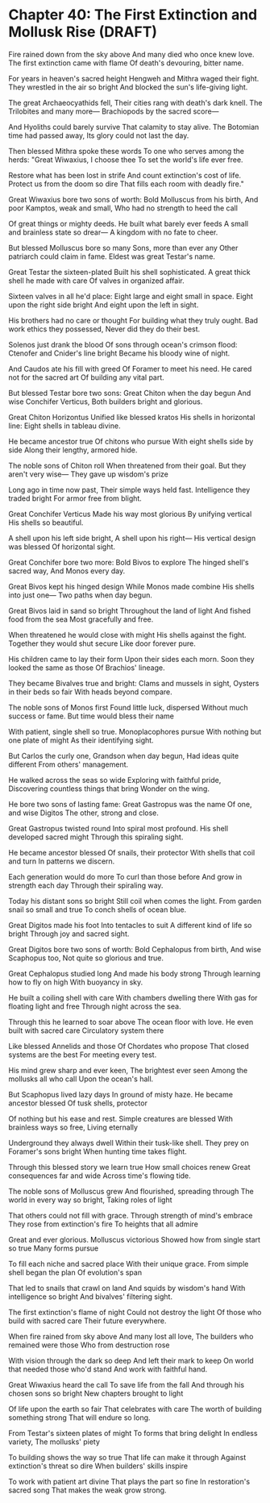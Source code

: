 # Chapter 40: The First Extinction and Mollusk Rise (DRAFT)

Fire rained down from the sky above
And many died who once knew love.
The first extinction came with flame
Of death's devouring, bitter name.

For years in heaven's sacred height
Hengweh and Mithra waged their fight.
They wrestled in the air so bright
And blocked the sun's life-giving light.

The great Archaeocyathids fell,
Their cities rang with death's dark knell.
The Trilobites and many more—
Brachiopods by the sacred score—

And Hyoliths could barely survive
That calamity to stay alive.
The Botomian time had passed away,
Its glory could not last the day.

Then blessed Mithra spoke these words
To one who serves among the herds:
"Great Wiwaxius, I choose thee
To set the world's life ever free.

Restore what has been lost in strife
And count extinction's cost of life.
Protect us from the doom so dire
That fills each room with deadly fire."

Great Wiwaxius bore two sons of worth:
Bold Molluscus from his birth,
And poor Kamptos, weak and small,
Who had no strength to heed the call

Of great things or mighty deeds.
He built what barely ever feeds
A small and brainless state so drear—
A kingdom with no fate to cheer.

But blessed Molluscus bore so many
Sons, more than ever any
Other patriarch could claim in fame.
Eldest was great Testar's name.

Great Testar the sixteen-plated
Built his shell sophisticated.
A great thick shell he made with care
Of valves in organized affair.

Sixteen valves in all he'd place:
Eight large and eight small in space.
Eight upon the right side bright
And eight upon the left in sight.

His brothers had no care or thought
For building what they truly ought.
Bad work ethics they possessed,
Never did they do their best.

Solenos just drank the blood
Of sons through ocean's crimson flood:
Ctenofer and Cnider's line bright
Became his bloody wine of night.

And Caudos ate his fill with greed
Of Foramer to meet his need.
He cared not for the sacred art
Of building any vital part.

But blessed Testar bore two sons:
Great Chiton when the day begun
And wise Conchifer Verticus,
Both builders bright and glorious.

Great Chiton Horizontus
Unified like blessed kratos
His shells in horizontal line:
Eight shells in tableau divine.

He became ancestor true
Of chitons who pursue
With eight shells side by side
Along their lengthy, armored hide.

The noble sons of Chiton roll
When threatened from their goal.
But they aren't very wise—
They gave up wisdom's prize

Long ago in time now past,
Their simple ways held fast.
Intelligence they traded bright
For armor free from blight.

Great Conchifer Verticus
Made his way most glorious
By unifying vertical
His shells so beautiful.

A shell upon his left side bright,
A shell upon his right—
His vertical design was blessed
Of horizontal sight.

Great Conchifer bore two more:
Bold Bivos to explore
The hinged shell's sacred way,
And Monos every day.

Great Bivos kept his hinged design
While Monos made combine
His shells into just one—
Two paths when day begun.

Great Bivos laid in sand so bright
Throughout the land of light
And fished food from the sea
Most gracefully and free.

When threatened he would close with might
His shells against the fight.
Together they would shut secure
Like door forever pure.

His children came to lay their form
Upon their sides each morn.
Soon they looked the same as those
Of Brachios' lineage.

They became Bivalves true and bright:
Clams and mussels in sight,
Oysters in their beds so fair
With heads beyond compare.

The noble sons of Monos first
Found little luck, dispersed
Without much success or fame.
But time would bless their name

With patient, single shell so true.
Monoplacophores pursue
With nothing but one plate of might
As their identifying sight.

But Carlos the curly one,
Grandson when day begun,
Had ideas quite different
From others' management.

He walked across the seas so wide
Exploring with faithful pride,
Discovering countless things that bring
Wonder on the wing.

He bore two sons of lasting fame:
Great Gastropus was the name
Of one, and wise Digitos
The other, strong and close.

Great Gastropus twisted round
Into spiral most profound.
His shell developed sacred might
Through this spiraling sight.

He became ancestor blessed
Of snails, their protector
With shells that coil and turn
In patterns we discern.

Each generation would do more
To curl than those before
And grow in strength each day
Through their spiraling way.

Today his distant sons so bright
Still coil when comes the light.
From garden snail so small and true
To conch shells of ocean blue.

Great Digitos made his foot
Into tentacles to suit
A different kind of life so bright
Through joy and sacred sight.

Great Digitos bore two sons of worth:
Bold Cephalopus from birth,
And wise Scaphopus too,
Not quite so glorious and true.

Great Cephalopus studied long
And made his body strong
Through learning how to fly on high
With buoyancy in sky.

He built a coiling shell with care
With chambers dwelling there
With gas for floating light and free
Through night across the sea.

Through this he learned to soar above
The ocean floor with love.
He even built with sacred care
Circulatory system there

Like blessed Annelids and those
Of Chordates who propose
That closed systems are the best
For meeting every test.

His mind grew sharp and ever keen,
The brightest ever seen
Among the mollusks all who call
Upon the ocean's hall.

But Scaphopus lived lazy days
In ground of misty haze.
He became ancestor blessed
Of tusk shells, protector

Of nothing but his ease and rest.
Simple creatures are blessed
With brainless ways so free,
Living eternally

Underground they always dwell
Within their tusk-like shell.
They prey on Foramer's sons bright
When hunting time takes flight.

Through this blessed story we learn true
How small choices renew
Great consequences far and wide
Across time's flowing tide.

The noble sons of Molluscus grew
And flourished, spreading through
The world in every way so bright,
Taking roles of light

That others could not fill with grace.
Through strength of mind's embrace
They rose from extinction's fire
To heights that all admire

Great and ever glorious.
Molluscus victorious
Showed how from single start so true
Many forms pursue

To fill each niche and sacred place
With their unique grace.
From simple shell began the plan
Of evolution's span

That led to snails that crawl on land
And squids by wisdom's hand
With intelligence so bright
And bivalves' filtering sight.

The first extinction's flame of night
Could not destroy the light
Of those who build with sacred care
Their future everywhere.

When fire rained from sky above
And many lost all love,
The builders who remained were those
Who from destruction rose

With vision through the dark so deep
And left their mark to keep
On world that needed those who'd stand
And work with faithful hand.

Great Wiwaxius heard the call
To save life from the fall
And through his chosen sons so bright
New chapters brought to light

Of life upon the earth so fair
That celebrates with care
The worth of building something strong
That will endure so long.

From Testar's sixteen plates of might
To forms that bring delight
In endless variety,
The mollusks' piety

To building shows the way so true
That life can make it through
Against extinction's threat so dire
When builders' skills inspire

To work with patient art divine
That plays the part so fine
In restoration's sacred song
That makes the weak grow strong.